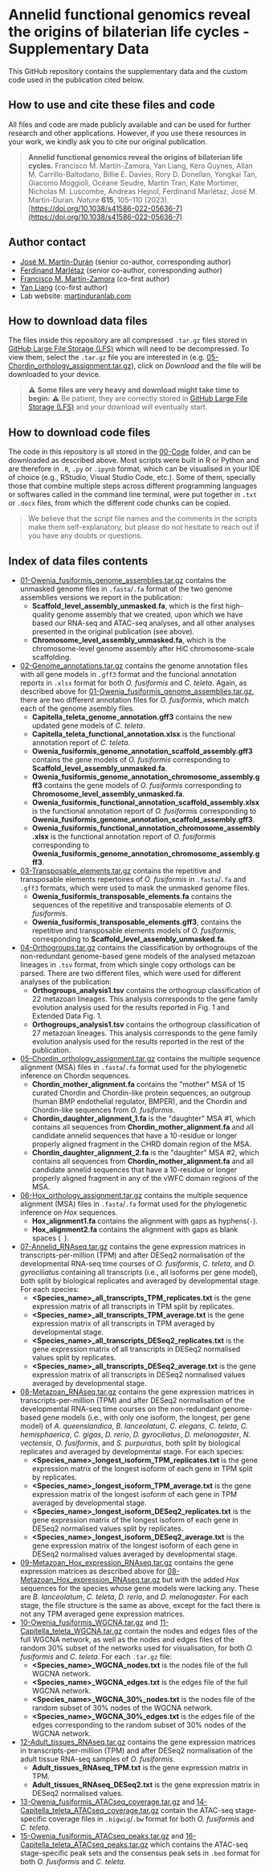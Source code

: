 # Annelid functional genomics reveal the origins of bilaterian life cycles - Supplementary Data
This GitHub repository contains the supplementary data and the custom code used in the publication cited below.

## How to use and cite these files and code
All files and code are made publicly available and can be used for further research and other applications. However, if you use these resources in your work, we kindly ask you to cite our original publication.
> **Annelid functional genomics reveal the origins of bilaterian life cycles.**
> Francisco M. Martín-Zamora, Yan Liang, Kero Guynes, Allan M. Carrillo-Baltodano, Billie E. Davies, Rory D. Donellan, Yongkai Tan, Giacomo Moggioli, Océane Seudre, Martin Tran, Kate Mortimer, Nicholas M. Luscombe, Andreas Hejnol, Ferdinand Marlétaz, José M. Martín-Duran.
> *Nature* **615**, 105–110 (2023). [https://doi.org/10.1038/s41586-022-05636-7](https://doi.org/10.1038/s41586-022-05636-7)

## Author contact
- [José M. Martín-Durán](mailto:chema.martin@qmul.ac.uk) (senior co-author, corresponding author)
- [Ferdinand Marlétaz](mailto:f.marletaz@ucl.ac.uk) (senior co-author, corresponding author)
- [Francisco M. Martín-Zamora](mailto:f.m.martinzamora@qmul.ac.uk) (co-first author)
- [Yan Liang](mailto:y.liang@qmul.ac.uk) (co-first author)
- Lab website: [martinduranlab.com](https://www.martinduranlab.com)

## How to download data files
The files inside this repository are all compressed `.tar.gz` files stored in [GitHub Large File Storage (LFS)](https://git-lfs.github.com/) which will need to be decompressed. To view them, select the `.tar.gz` file you are interested in (e.g. [05-Chordin_orthology_assignment.tar.gz](05-Chordin_orthology_assignment.tar.gz)), click on *Download* and the file will be downloaded to your device.

> :warning: **Some files are very heavy and download might take time to begin:** :warning: Be patient, they are correctly stored in [GitHub Large File Storage (LFS)](https://git-lfs.github.com/) and your download will eventually start.

## How to download code files
The code in this repository is all stored in the [00-Code](00-Code) folder, and can be downloaded as described above. Most scripts were built in R or Python and are therefore in `.R`, `.py` or `.ipynb` format, which can be visualised in your IDE of choice (e.g., RStudio, Visual Studio Code, etc.). Some of them, specially those that combine multiple steps across different programming languages or softwares called in the command line terminal, were put together in `.txt` or `.docx` files, from which the different code chunks can be copied.

> We believe that the script file names and the comments in the scripts make them self-explanatory, but please do not hesitate to reach out if you have any doubts or questions.

## Index of data files contents
- [01-Owenia_fusiformis_genome_assemblies.tar.gz](01-Owenia_fusiformis_genome_assemblies.tar.gz) contains the unmasked genome files in `.fasta`/`.fa` format of the two genome assemblies versions we report in the publication:
  - **Scaffold_level_assembly_unmasked.fa**, which is the first high-quality genome assembly that we created, upon which we have based our RNA-seq and ATAC-seq analyses, and all other analyses presented in the original publication (see above).
  - **Chromosome_level_assembly_unmasked.fa**, which is the chromosome-level genome assembly after HiC chromosome-scale scaffolding.
- [02-Genome_annotations.tar.gz](02-Genome_annotations.tar.gz) contains the genome annotation files with all gene models in `.gff3` format and the funcional annotation reports in `.xlsx` format for both *O. fusiformis* and *C. teleta*. Again, as described above for [01-Owenia_fusiformis_genome_assemblies.tar.gz](01-Owenia_fusiformis_genome_assemblies.tar.gz), there are two different annotation files for *O. fusiformis*, which match each of the genome asembly files.
  - **Capitella_teleta_genome_annotation.gff3** contains the new updated gene models of *C. teleta*.
  - **Capitella_teleta_functional_annotation.xlsx** is the functional annotation report of *C. teleta*.
  - **Owenia_fusiformis_genome_annotation_scaffold_assembly.gff3** contains the gene models of *O. fusiformis* corresponding to **Scaffold_level_assembly_unmasked.fa**.
  - **Owenia_fusiformis_genome_annotation_chromosome_assembly.gff3** contains the gene models of *O. fusiformis* corresponding to **Chromosome_level_assembly_unmasked.fa**.
  - **Owenia_fusiformis_functional_annotation_scaffold_assembly.xlsx** is the functional annotation report of *O. fusiformis* corresponding to **Owenia_fusiformis_genome_annotation_scaffold_assembly.gff3**.
  - **Owenia_fusiformis_functional_annotation_chromosome_assembly.xlsx** is the functional annotation report of *O. fusiformis* corresponding to **Owenia_fusiformis_genome_annotation_chromosome_assembly.gff3**.
- [03-Transposable_elements.tar.gz](03-Transposable_elements.tar.gz) contains the repetitive and transposable elements repertoires of  *O. fusiformis* in `.fasta`/`.fa` and `.gff3` formats, which were used to mask the unmasked genome files.
  - **Owenia_fusiformis_transposable_elements.fa** contains the sequences of the repetitive and transposable elements of *O. fusiformis*.
  - **Owenia_fusiformis_transposable_elements.gff3**, contains the repetitive and transposable elements models of *O. fusiformis*, corresponding to  **Scaffold_level_assembly_unmasked.fa**.
- [04-Orthogroups.tar.gz](04-Orthogroups.tar.gz) contains the classification by orthogroups of the non-redundant genome-based gene models of the analysed metazoan lineages in `.tsv` format, from which single copy orthologs can be parsed. There are two different files, which were used for different analyses of the publication:
  - **Orthogroups_analysis1.tsv** contains the orthogroup classification of 22 metazoan lineages. This analysis corresponds to the gene family evolution analysis used for the results reported in Fig. 1 and Extended Data Fig. 1. 
  - **Orthogroups_analysis1.tsv** contains the orthogroup classification of 27 metazoan lineages. This analysis corresponds to the gene family evolution analysis used for the results reported in the rest of the publication.
- [05-Chordin_orthology_assignment.tar.gz](05-Chordin_orthology_assignment.tar.gz) contains the multiple sequence alignment (MSA) files in `.fasta`/`.fa` format used for the phylogenetic inference on Chordin sequences.
  - **Chordin_mother_alignment.fa** contains the "mother" MSA of 15 curated Chordin and Chordin-like protein sequences, an outgroup (human BMP endothelial regulator, BMPER), and the Chordin and Chordin-like sequences from *O. fusiformis*.
  - **Chordin_daughter_alignment_1.fa** is the "daughter" MSA #1, which contains all sequences from **Chordin_mother_alignment.fa** and all candidate annelid sequences that have a 10-residue or longer properly aligned fragment in the CHRD domain region of the MSA.
  - **Chordin_daughter_alignment_2.fa** is the "daughter" MSA #2, which contains all sequences from **Chordin_mother_alignment.fa** and all candidate annelid sequences that have a 10-residue or longer properly aligned fragment in any of the vWFC domain regions of the MSA.
- [06-Hox_orthology_assignment.tar.gz](06-Hox_orthology_assignment.tar.gz) contains the multiple sequence alignment (MSA) files in `.fasta`/`.fa` format used for the phylogenetic inference on *Hox* sequences. 
  - **Hox_alignment1.fa** contains the alignment with gaps as hyphens(`-`).
  - **Hox_alignment2.fa** contains the alignment with gaps as blank spaces (` `).
- [07-Annelid_RNAseq.tar.gz](07-Annelid_RNAseq.tar.gz) contains the gene expression matrices in transcripts-per-million (TPM) and after DESeq2 normalisation of the developmental RNA-seq time courses of *O. fusiformis*, *C. teleta*, and *D. gyrociliatus* containing all transcripts (i.e., all isoforms per gene model), both split by biological replicates and averaged by developmental stage. For each species:
  - **<Species_name>_all_transcripts_TPM_replicates.txt** is the gene expression matrix of all transcripts in TPM split by replicates.
  - **<Species_name>_all_transcripts_TPM_average.txt** is the gene expression matrix of all transcripts in TPM averaged by developmental stage.
  - **<Species_name>_all_transcripts_DESeq2_replicates.txt** is the gene expression matrix of all transcripts in DESeq2 normalised values split by replicates.
  - **<Species_name>_all_transcripts_DESeq2_average.txt** is the gene expression matrix of all transcripts in DESeq2 normalised values averaged by developmental stage.
- [08-Metazoan_RNAseq.tar.gz](08-Metazoan_RNAseq.tar.gz) contains the gene expression matrices in transcripts-per-million (TPM) and after DESeq2 normalisation of the developmental RNA-seq time courses on the non-redundant genome-based gene models (i.e., with only one isoform, the longest, per gene model) of *A. queenslandica*, *B. lanceolatum*, *C. elegans*, *C. teleta*, *C. hemisphaerica*, *C. gigas*, *D. rerio*, *D. gyrociliatus*, *D. melanogaster*, *N. vectensis*, *O. fusiformis*, and *S. purpuratus*, both split by biological replicates and averaged by developmental stage. For each species:
  - **<Species_name>_longest_isoform_TPM_replicates.txt** is the gene expression matrix of the longest isoform of each gene in TPM split by replicates.
  - **<Species_name>_longest_isoform_TPM_average.txt** is the gene expression matrix of the longest isoform of each gene in TPM averaged by developmental stage.
  - **<Species_name>_longest_isoform_DESeq2_replicates.txt** is the gene expression matrix of the longest isoform of each gene in DESeq2 normalised values split by replicates.
  - **<Species_name>_longest_isoform_DESeq2_average.txt** is the gene expression matrix  of the longest isoform of each gene in DESeq2 normalised values averaged by developmental stage.
- [09-Metazoan_Hox_expression_RNAseq.tar.gz](09-Metazoan_Hox_expression_RNAseq.tar.gz) contains the gene expression matrices as described above for [08-Metazoan_Hox_expression_RNAseq.tar.gz](08-Metazoan_Hox_expression_RNAseq.tar.gz) but with the added *Hox* sequences for the species whose gene models were lacking any. These are *B. lanceolatum*, *C. teleta*, *D. rerio*, and *D. melanogaster*. For each stage, the file structure is the same as above, except for the fact there is not any TPM averaged gene expression matrices. 
- [10-Owenia_fusiformis_WGCNA.tar.gz](10-Owenia_fusiformis_WGCNA.tar.gz) and [11-Capitella_teleta_WGCNA.tar.gz](11-Capitella_teleta_WGCNA.tar.gz) contain the nodes and edges files of the full WGCNA network, as well as the nodes and edges files of the random 30% subset of the networks used for visualisation, for both *O. fusiformis* and *C. teleta*. For each `.tar.gz` file:
  - **<Species_name>_WGCNA_nodes.txt** is the nodes file of the full WGCNA network.
  - **<Species_name>_WGCNA_edges.txt** is the edges file of the full WGCNA network.
  - **<Species_name>_WGCNA_30%_nodes.txt** is the nodes file of the random subset of 30% nodes of the WGCNA network.
  - **<Species_name>_WGCNA_30%_edges.txt** is the edges file of the edges corresponding to the random subset of 30% nodes of the WGCNA network.
- [12-Adult_tissues_RNAseq.tar.gz](12-Adult_tissues_RNAseq.tar.gz) contains the gene expression matrices in transcripts-per-million (TPM) and after DESeq2 normalisation of the adult tissue RNA-seq samples of *O. fusiformis*.
  - **Adult_tissues_RNAseq_TPM.txt** is the gene expression matrix in TPM.
  - **Adult_tissues_RNAseq_DESeq2.txt** is the gene expression matrix in DESeq2 normalised values.
- [13-Owenia_fusiformis_ATACseq_coverage.tar.gz](13-Owenia_fusiformis_ATACseq_coverage.tar.gz) and [14-Capitella_teleta_ATACseq_coverage.tar.gz](14-Capitella_teleta_ATACseq_coverage.tar.gz) contain the ATAC-seq stage-specific coverage files in `.bigwig`/`.bw` format for both *O. fusiformis* and *C. teleta*.
- [15-Owenia_fusiformis_ATACseq_peaks.tar.gz](15-Owenia_fusiformis_ATACseq_peaks.tar.gz) and [16-Capitella_teleta_ATACseq_peaks.tar.gz](16-Capitella_teleta_ATACseq_peaks.tar.gz) which contains the ATAC-seq stage-specific peak sets and the consensus peak sets in `.bed` format for both *O. fusiformis* and *C. teleta*.

